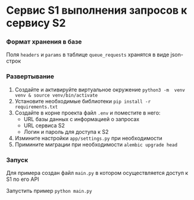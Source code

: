 # Сервис S1 выполнения запросов к сервису S2

### Формат хранения в базе
Поля `headers` и `params` в таблице `queue_requests` хранятся в виде json-строк

### Развертывание
1. Создайте и активируйте виртуальное окружение `python3 -m  venv venv & source venv/bin/activate`
2. Установите необходимые библиотеки `pip install -r requirements.txt`
3. Создайте в корне проекта файл `.env` и поместите в него:
   * URL базы данных с информацией о запросах
   * URL сервиса S2
   * Логин и пароль для доступа к S2
4. Измините настройки `app/settings.py` при необходимости
5. Примините миграции при необходимости `alembic upgrade head`

### Запуск
Для примера создан файл `main.py` в котором осуществляется доступ к S1 по его API 

Запустить пример `python main.py`